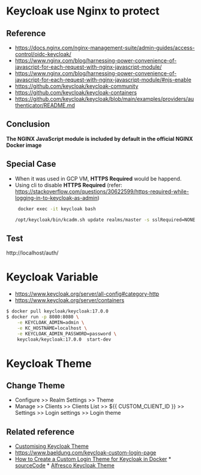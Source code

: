 # Keycloak use Nginx to protect 

## Reference
* https://docs.nginx.com/nginx-management-suite/admin-guides/access-control/oidc-keycloak/
* https://www.nginx.com/blog/harnessing-power-convenience-of-javascript-for-each-request-with-nginx-javascript-module/
* https://www.nginx.com/blog/harnessing-power-convenience-of-javascript-for-each-request-with-nginx-javascript-module/#njs-enable
* https://github.com/keycloak/keycloak-community
* https://github.com/keycloak/keycloak-containers
* https://github.com/keycloak/keycloak/blob/main/examples/providers/authenticator/README.md
## Conclusion
**The NGINX JavaScript module is included by default in the official NGINX Docker image**
## Special Case
* When it was used in GCP VM, **HTTPS Required** would be happend.
* Using cli to disable **HTTPS Required**  (refer: https://stackoverflow.com/questions/30622599/https-required-while-logging-in-to-keycloak-as-admin)
     ```bash
      docker exec -it keycloak bash

     /opt/keycloak/bin/kcadm.sh update realms/master -s sslRequired=NONE --server http://localhost:8083/auth  --realm master --user admin
     ```

## Test
http://localhost/auth/


# Keycloak Variable
* https://www.keycloak.org/server/all-config#category-http
* https://www.keycloak.org/server/containers


```bash
$ docker pull keycloak/keycloak:17.0.0
$ docker run -p 8080:8080 \
    -e KEYCLOAK_ADMIN=admin \
    -e KC_HOSTNAME=localhost \
    -e KEYCLOAK_ADMIN_PASSWORD=password \
    keycloak/keycloak:17.0.0  start-dev
```    
# Keycloak Theme
## Change Theme
* Configure >> Realm Settings >> Theme
* Manage >> Clients >> Clients List >> ${{ CUSTOM_CLIENT_ID }} >> Settings >> Login settings >> Login theme

## Related reference
* [Customising Keycloak Theme](https://youtu.be/NH8dP647Lc0?list=PLeGNmkzI56BTjRxNGxUhh4k30FD_gy0pC&t=1200)
* https://www.baeldung.com/keycloak-custom-login-page
 * [How to Create a Custom Login Theme for Keycloak in Docker](https://czetsuya.medium.com/how-to-create-a-custom-login-theme-for-keycloak-9b9f5f271fc0)
       * [sourceCode](https://github.com/czetsuya/ct-keycloak-iam)
       * [Alfresco Keycloak Theme](https://github.com/Alfresco/alfresco-keycloak-theme)
